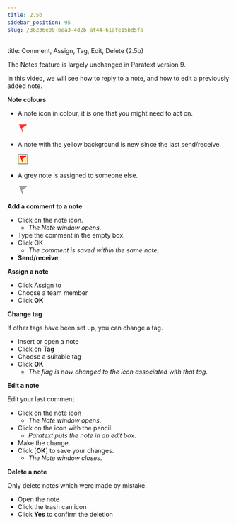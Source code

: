 ```yaml
---
title: 2.5b
sidebar_position: 95
slug: /36236e00-bea3-4d2b-af44-61afe15bd5fa
---
```




title: Comment, Assign, Tag, Edit, Delete (2.5b)


The Notes feature is largely unchanged in Paratext version 9.


In this video, we will see how to reply to a note, and how to edit a previously added note.


**Note colours**

- A note icon in colour, it is one that you might need to act on.

	![](./820267580.png)

- A note with the yellow background is new since the last send/receive.

	![](./321350100.jpg)

- A grey note is assigned to someone else.

	![](./724904581.png)


**Add a comment to a note**

- Click on the note icon.
	- _The Note window opens_.
- Type the comment in the empty box.
- Click OK
	- _The comment is saved within the same note_,
- **Send/receive**.

**Assign a note**

- Click Assign to
- Choose a team member
- Click **OK**

**Change tag**


If other tags have been set up, you can change a tag.

- Insert or open a note
- Click on **Tag**
- Choose a suitable tag
- Click **OK**
	- _The flag is now changed to the icon associated with that tag_.

**Edit a note**


Edit your last comment

- Click on the note icon
	- _The Note window opens_.
- Click on the icon with the pencil.
	- _Paratext puts the note in an edit box_.
- Make the change.
- Click [**OK**] to save your changes.
	- _The Note window closes_.

**Delete a note**


Only delete notes which were made by mistake.

- Open the note
- Click the trash can icon
- Click **Yes** to confirm the deletion
